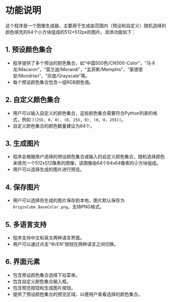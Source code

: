 # 功能说明

这个程序是一个图像生成器，主要用于生成由范围内（预设和自定义）随机选择的颜色填充的64个小方块组成的512*512px的图片。具体功能如下：

## 1. 预设颜色集合
- 程序提供了多个预设的颜色集合，如“中国500色/CN500-Color”，“马卡龙/Macaron”，“莫兰迪/Morandi”，“孟菲斯/Memphis”，“蒙德里安/Mondrian”，“灰度/Grayscale”等。
- 每个预设颜色集合包含一组RGB颜色值。

## 2. 自定义颜色集合
- 用户可以输入自定义的颜色集合，这些颜色集合需要符合Python列表的格式，例如 `[(255, 0, 0), (0, 255, 0), (0, 0, 255)]`。
- 自定义颜色集合的颜色数量建议为64个。

## 3. 生成图片
- 程序会根据用户选择的预设颜色集合或输入的自定义颜色集合，随机选择颜色来填充一个512x512像素的图像，该图像由64个64x64像素的小方块组成。
- 用户可以选择生成的图片进行预览。

## 4. 保存图片
- 用户可以选择将生成的图片保存到本地，图片默认保存为 `OriginCube_BaseColor.png`，支持PNG格式。

## 5. 多语言支持
- 程序支持中文和英文两种语言界面。
- 用户可以通过点击“中/EN”按钮在两种语言之间切换。

## 6. 界面元素
- 包含预设颜色集合选择下拉菜单。
- 包含自定义颜色集合输入框。
- 包含预览按钮和生成图片按钮。
- 提供了预设颜色集合的预览区域，以便用户查看选择的颜色集合。

